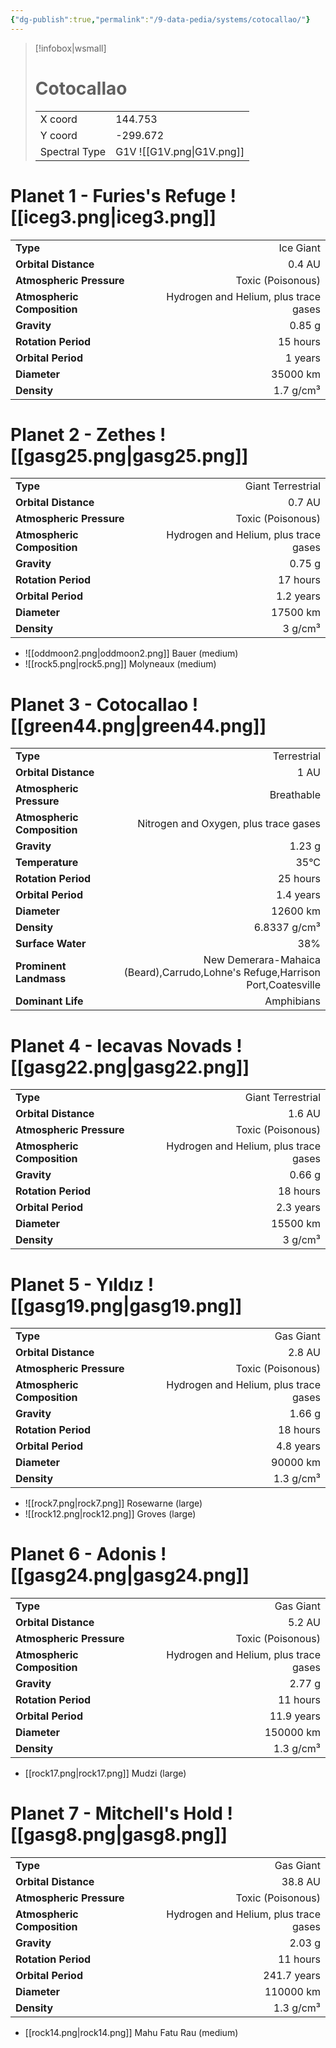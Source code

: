 ```yaml
---
{"dg-publish":true,"permalink":"/9-data-pedia/systems/cotocallao/"}
---
```


> [!infobox|wsmall]
> # Cotocallao
> | | |
> | - | - |
> | X coord | 144.753 |
> | Y coord| -299.672 |
> | Spectral Type | G1V ![[G1V.png\|G1V.png]] |

# Planet 1 - Furies's Refuge ![[iceg3.png\|iceg3.png]]
|                             |                           |
| --------------------------- | -------------------------:|
| **Type**                    |             Ice Giant |
| **Orbital Distance**        |   0.4 AU |
| **Atmospheric Pressure**    |       Toxic (Poisonous) |
| **Atmospheric Composition** |      Hydrogen and Helium, plus trace gases |
| **Gravity**                 |        0.85 g |
| **Rotation Period**         |  15 hours |
| **Orbital Period** | 1 years |
| **Diameter**                |      35000 km | 
| **Density**                 |    1.7 g/cm³ |





# Planet 2 - Zethes ![[gasg25.png\|gasg25.png]]
|                             |                           |
| --------------------------- | -------------------------:|
| **Type**                    |             Giant Terrestrial |
| **Orbital Distance**        |   0.7 AU |
| **Atmospheric Pressure**    |       Toxic (Poisonous) |
| **Atmospheric Composition** |      Hydrogen and Helium, plus trace gases |
| **Gravity**                 |        0.75 g |
| **Rotation Period**         |  17 hours |
| **Orbital Period** | 1.2 years |
| **Diameter**                |      17500 km | 
| **Density**                 |    3 g/cm³ |



- ![[oddmoon2.png\|oddmoon2.png]] Bauer (medium)
- ![[rock5.png\|rock5.png]] Molyneaux (medium)


# Planet 3 - Cotocallao ![[green44.png\|green44.png]]
|                             |                           |
| --------------------------- | -------------------------:|
| **Type**                    |             Terrestrial |
| **Orbital Distance**        |   1 AU |
| **Atmospheric Pressure**    |       Breathable |
| **Atmospheric Composition** |      Nitrogen and Oxygen, plus trace gases |
| **Gravity**                 |        1.23 g |
| **Temperature**             |    35°C |
| **Rotation Period**         |  25 hours |
| **Orbital Period** | 1.4 years |
| **Diameter**                |      12600 km | 
| **Density**                 |    6.8337 g/cm³ |
| **Surface Water**           |           38% | 
| **Prominent Landmass**      |         New Demerara-Mahaica (Beard),Carrudo,Lohne's Refuge,Harrison Port,Coatesville | 
| **Dominant Life**           |         Amphibians |





# Planet 4 - Iecavas Novads ![[gasg22.png\|gasg22.png]]
|                             |                           |
| --------------------------- | -------------------------:|
| **Type**                    |             Giant Terrestrial |
| **Orbital Distance**        |   1.6 AU |
| **Atmospheric Pressure**    |       Toxic (Poisonous) |
| **Atmospheric Composition** |      Hydrogen and Helium, plus trace gases |
| **Gravity**                 |        0.66 g |
| **Rotation Period**         |  18 hours |
| **Orbital Period** | 2.3 years |
| **Diameter**                |      15500 km | 
| **Density**                 |    3 g/cm³ |





# Planet 5 - Yıldız ![[gasg19.png\|gasg19.png]]
|                             |                           |
| --------------------------- | -------------------------:|
| **Type**                    |             Gas Giant |
| **Orbital Distance**        |   2.8 AU |
| **Atmospheric Pressure**    |       Toxic (Poisonous) |
| **Atmospheric Composition** |      Hydrogen and Helium, plus trace gases |
| **Gravity**                 |        1.66 g |
| **Rotation Period**         |  18 hours |
| **Orbital Period** | 4.8 years |
| **Diameter**                |      90000 km | 
| **Density**                 |    1.3 g/cm³ |



- ![[rock7.png\|rock7.png]] Rosewarne (large)
- ![[rock12.png\|rock12.png]] Groves (large)


# Planet 6 - Adonis ![[gasg24.png\|gasg24.png]]
|                             |                           |
| --------------------------- | -------------------------:|
| **Type**                    |             Gas Giant |
| **Orbital Distance**        |   5.2 AU |
| **Atmospheric Pressure**    |       Toxic (Poisonous) |
| **Atmospheric Composition** |      Hydrogen and Helium, plus trace gases |
| **Gravity**                 |        2.77 g |
| **Rotation Period**         |  11 hours |
| **Orbital Period** | 11.9 years |
| **Diameter**                |      150000 km | 
| **Density**                 |    1.3 g/cm³ |



- [[rock17.png\|rock17.png]] Mudzi (large)

# Planet 7 - Mitchell's Hold ![[gasg8.png\|gasg8.png]]
|                             |                           |
| --------------------------- | -------------------------:|
| **Type**                    |             Gas Giant |
| **Orbital Distance**        |   38.8 AU |
| **Atmospheric Pressure**    |       Toxic (Poisonous) |
| **Atmospheric Composition** |      Hydrogen and Helium, plus trace gases |
| **Gravity**                 |        2.03 g |
| **Rotation Period**         |  11 hours |
| **Orbital Period** | 241.7 years |
| **Diameter**                |      110000 km | 
| **Density**                 |    1.3 g/cm³ |



- [[rock14.png\|rock14.png]] Mahu Fatu Rau (medium)

